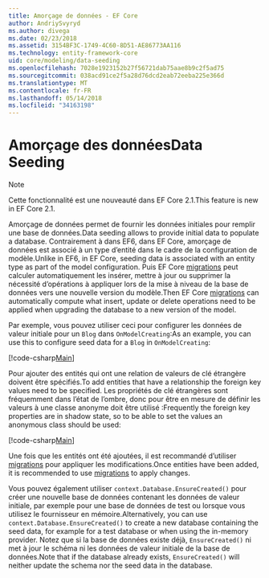```yaml
---
title: Amorçage de données - EF Core
author: AndriySvyryd
ms.author: divega
ms.date: 02/23/2018
ms.assetid: 3154BF3C-1749-4C60-8D51-AE86773AA116
ms.technology: entity-framework-core
uid: core/modeling/data-seeding
ms.openlocfilehash: 7028e1923152b27f56721dab75aae8b9c2f5ad75
ms.sourcegitcommit: 038acd91ce2f5a28d76dcd2eab72eeba225e366d
ms.translationtype: MT
ms.contentlocale: fr-FR
ms.lasthandoff: 05/14/2018
ms.locfileid: "34163198"
---
```

# <a name="data-seeding"></a><span data-ttu-id="343f3-102">Amorçage des données</span><span class="sxs-lookup"><span data-stu-id="343f3-102">Data Seeding</span></span>

> [!NOTE]  
> <span data-ttu-id="343f3-103">Cette fonctionnalité est une nouveauté dans EF Core 2.1.</span><span class="sxs-lookup"><span data-stu-id="343f3-103">This feature is new in EF Core 2.1.</span></span>

<span data-ttu-id="343f3-104">Amorçage de données permet de fournir les données initiales pour remplir une base de données.</span><span class="sxs-lookup"><span data-stu-id="343f3-104">Data seeding allows to provide initial data to populate a database.</span></span> <span data-ttu-id="343f3-105">Contrairement à dans EF6, dans EF Core, amorçage de données est associé à un type d’entité dans le cadre de la configuration de modèle.</span><span class="sxs-lookup"><span data-stu-id="343f3-105">Unlike in EF6, in EF Core, seeding data is associated with an entity type as part of the model configuration.</span></span> <span data-ttu-id="343f3-106">Puis EF Core [migrations](xref:core/managing-schemas/migrations/index) peut calculer automatiquement les insérer, mettre à jour ou supprimer la nécessité d’opérations à appliquer lors de la mise à niveau de la base de données vers une nouvelle version du modèle.</span><span class="sxs-lookup"><span data-stu-id="343f3-106">Then EF Core [migrations](xref:core/managing-schemas/migrations/index) can automatically compute what insert, update or delete operations need to be applied when upgrading the database to a new version of the model.</span></span>

<span data-ttu-id="343f3-107">Par exemple, vous pouvez utiliser ceci pour configurer les données de valeur initiale pour un `Blog` dans `OnModelCreating`:</span><span class="sxs-lookup"><span data-stu-id="343f3-107">As an example, you can use this to configure seed data for a `Blog` in `OnModelCreating`:</span></span>

[!code-csharp[Main](../../../samples/core/DataSeeding/DataSeedingContext.cs?name=BlogSeed)]

<span data-ttu-id="343f3-108">Pour ajouter des entités qui ont une relation de valeurs de clé étrangère doivent être spécifiés.</span><span class="sxs-lookup"><span data-stu-id="343f3-108">To add entities that have a relationship the foreign key values need to be specified.</span></span> <span data-ttu-id="343f3-109">Les propriétés de clé étrangères sont fréquemment dans l’état de l’ombre, donc pour être en mesure de définir les valeurs à une classe anonyme doit être utilisé :</span><span class="sxs-lookup"><span data-stu-id="343f3-109">Frequently the foreign key properties are in shadow state, so to be able to set the values an anonymous class should be used:</span></span>

[!code-csharp[Main](../../../samples/core/DataSeeding/DataSeedingContext.cs?name=PostSeed)]

<span data-ttu-id="343f3-110">Une fois que les entités ont été ajoutées, il est recommandé d’utiliser [migrations](xref:core/managing-schemas/migrations/index) pour appliquer les modifications.</span><span class="sxs-lookup"><span data-stu-id="343f3-110">Once entities have been added, it is recommended to use [migrations](xref:core/managing-schemas/migrations/index) to apply changes.</span></span> 

<span data-ttu-id="343f3-111">Vous pouvez également utiliser `context.Database.EnsureCreated()` pour créer une nouvelle base de données contenant les données de valeur initiale, par exemple pour une base de données de test ou lorsque vous utilisez le fournisseur en mémoire.</span><span class="sxs-lookup"><span data-stu-id="343f3-111">Alternatively, you can use `context.Database.EnsureCreated()` to create a new database containing the seed data, for example for a test database or when using the in-memory provider.</span></span> <span data-ttu-id="343f3-112">Notez que si la base de données existe déjà, `EnsureCreated()` ni met à jour le schéma ni les données de valeur initiale de la base de données.</span><span class="sxs-lookup"><span data-stu-id="343f3-112">Note that if the database already exists, `EnsureCreated()` will neither update the schema nor the seed data in the database.</span></span>
